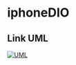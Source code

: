 # iphoneDIO

## Link UML
[![UML](https://img.shields.io/badge/Lucidchart-FFA500?style=for-the-badge&logo=lucidchart&logoColor=white)](https://lucid.app/lucidchart/55e83971-b45e-4ae6-90d7-4716c75c4486/edit?viewport_loc=103%2C152%2C1589%2C671%2CHWEp-vi-RSFO&invitationId=inv_6452960e-6d74-41a6-acf7-54983b71cea8)

